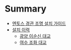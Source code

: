 # Summary

* [엔토스 경관 조명 설치 가이드](README.md)
* [설치 이력](ARCHIVE/README.md)
  * [광양 이순신 대교](ARCHIVE/ARCHIVE1.md)
  * [여수 조화 대교](ARCHIVE/ARCHIVE2.md)
